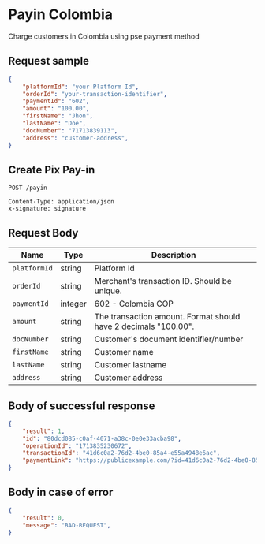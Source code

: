 # Payin Colombia

Charge customers in Colombia using pse payment method

## Request sample

```json
{
    "platformId": "your Platform Id",
    "orderId": "your-transaction-identifier",
    "paymentId": "602",
    "amount": "100.00",
    "firstName": "Jhon",
    "lastName": "Doe",
    "docNumber": "71713839113",
    "address": "customer-address",
}
```
## Create Pix Pay-in
```http
POST /payin

Content-Type: application/json
x-signature: signature
```
## Request Body
| Name | Type | Description |
|-------------|--------|-------------------------------|
| `platformId` | string | Platform Id |
| `orderId` | string | Merchant's transaction ID. Should be unique. |
| `paymentId` | integer| 602 - Colombia COP |
| `amount` | string | The transaction amount. Format should have 2 decimals "100.00". |
| `docNumber` | string | Customer's document identifier/number |
| `firstName` | string | Customer name |
| `lastName` | string | Customer lastname |
| `address` | string | Customer address |

## Body of successful response
```json
{
    "result": 1,
    "id": "80dcd085-c0af-4071-a38c-0e0e33acba98",
    "operationId": "1713835230672",
    "transactionId": "41d6c0a2-76d2-4be0-85a4-e55a4948e6ac",
    "paymentLink": "https://publicexample.com/?id=41d6c0a2-76d2-4be0-85a4-e55a4948e6ac&method=pse&token=eyJ..."
}
```

## Body in case of error
```json
{
    "result": 0,
    "message": "BAD-REQUEST",
}
```

